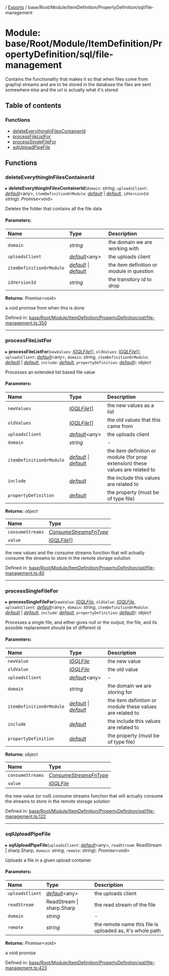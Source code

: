[](../README.md) / [Exports](../modules.md) / base/Root/Module/ItemDefinition/PropertyDefinition/sql/file-management

# Module: base/Root/Module/ItemDefinition/PropertyDefinition/sql/file-management

Contains the functionality that makes it so that when files come from graphql
streams and are to be stored in the database the files are sent somewhere else
and the url is actually what it's stored

## Table of contents

### Functions

- [deleteEverythingInFilesContainerId](base_root_module_itemdefinition_propertydefinition_sql_file_management.md#deleteeverythinginfilescontainerid)
- [processFileListFor](base_root_module_itemdefinition_propertydefinition_sql_file_management.md#processfilelistfor)
- [processSingleFileFor](base_root_module_itemdefinition_propertydefinition_sql_file_management.md#processsinglefilefor)
- [sqlUploadPipeFile](base_root_module_itemdefinition_propertydefinition_sql_file_management.md#sqluploadpipefile)

## Functions

### deleteEverythingInFilesContainerId

▸ **deleteEverythingInFilesContainerId**(`domain`: *string*, `uploadsClient`: [*default*](../classes/server_services_base_storageprovider.default.md)<any\>, `itemDefinitionOrModule`: [*default*](../classes/base_root_module_itemdefinition.default.md) \| [*default*](../classes/base_root_module.default.md), `idVersionId`: *string*): *Promise*<void\>

Deletes the folder that contains all
the file data

#### Parameters:

Name | Type | Description |
:------ | :------ | :------ |
`domain` | *string* | the domain we are working with   |
`uploadsClient` | [*default*](../classes/server_services_base_storageprovider.default.md)<any\> | the uploads client   |
`itemDefinitionOrModule` | [*default*](../classes/base_root_module_itemdefinition.default.md) \| [*default*](../classes/base_root_module.default.md) | the item definition or module in question   |
`idVersionId` | *string* | the transitory id to drop   |

**Returns:** *Promise*<void\>

a void promise from when this is done

Defined in: [base/Root/Module/ItemDefinition/PropertyDefinition/sql/file-management.ts:350](https://github.com/onzag/itemize/blob/0e9b128c/base/Root/Module/ItemDefinition/PropertyDefinition/sql/file-management.ts#L350)

___

### processFileListFor

▸ **processFileListFor**(`newValues`: [*IGQLFile*](../interfaces/gql_querier.igqlfile.md)[], `oldValues`: [*IGQLFile*](../interfaces/gql_querier.igqlfile.md)[], `uploadsClient`: [*default*](../classes/server_services_base_storageprovider.default.md)<any\>, `domain`: *string*, `itemDefinitionOrModule`: [*default*](../classes/base_root_module_itemdefinition.default.md) \| [*default*](../classes/base_root_module.default.md), `include`: [*default*](../classes/base_root_module_itemdefinition_include.default.md), `propertyDefinition`: [*default*](../classes/base_root_module_itemdefinition_propertydefinition.default.md)): *object*

Processes an extended list based
file value

#### Parameters:

Name | Type | Description |
:------ | :------ | :------ |
`newValues` | [*IGQLFile*](../interfaces/gql_querier.igqlfile.md)[] | the new values as a list   |
`oldValues` | [*IGQLFile*](../interfaces/gql_querier.igqlfile.md)[] | the old values that this came from   |
`uploadsClient` | [*default*](../classes/server_services_base_storageprovider.default.md)<any\> | the uploads client   |
`domain` | *string* | - |
`itemDefinitionOrModule` | [*default*](../classes/base_root_module_itemdefinition.default.md) \| [*default*](../classes/base_root_module.default.md) | the item definition or module (for prop extension) these values are related to   |
`include` | [*default*](../classes/base_root_module_itemdefinition_include.default.md) | the include this values are related to   |
`propertyDefinition` | [*default*](../classes/base_root_module_itemdefinition_propertydefinition.default.md) | the property (must be of type file)   |

**Returns:** *object*

Name | Type |
:------ | :------ |
`consumeStreams` | [*ConsumeStreamsFnType*](base_root_sql.md#consumestreamsfntype) |
`value` | [*IGQLFile*](../interfaces/gql_querier.igqlfile.md)[] |

the new values and the consume streams function that will actually consume the
streams to store in the remote storage solution

Defined in: [base/Root/Module/ItemDefinition/PropertyDefinition/sql/file-management.ts:40](https://github.com/onzag/itemize/blob/0e9b128c/base/Root/Module/ItemDefinition/PropertyDefinition/sql/file-management.ts#L40)

___

### processSingleFileFor

▸ **processSingleFileFor**(`newValue`: [*IGQLFile*](../interfaces/gql_querier.igqlfile.md), `oldValue`: [*IGQLFile*](../interfaces/gql_querier.igqlfile.md), `uploadsClient`: [*default*](../classes/server_services_base_storageprovider.default.md)<any\>, `domain`: *string*, `itemDefinitionOrModule`: [*default*](../classes/base_root_module_itemdefinition.default.md) \| [*default*](../classes/base_root_module.default.md), `include`: [*default*](../classes/base_root_module_itemdefinition_include.default.md), `propertyDefinition`: [*default*](../classes/base_root_module_itemdefinition_propertydefinition.default.md)): *object*

Processes a single file, and either gives
null or the output, the file, and its possible replacement
should be of different id

#### Parameters:

Name | Type | Description |
:------ | :------ | :------ |
`newValue` | [*IGQLFile*](../interfaces/gql_querier.igqlfile.md) | the new value   |
`oldValue` | [*IGQLFile*](../interfaces/gql_querier.igqlfile.md) | the old value   |
`uploadsClient` | [*default*](../classes/server_services_base_storageprovider.default.md)<any\> | - |
`domain` | *string* | the domain we are storing for   |
`itemDefinitionOrModule` | [*default*](../classes/base_root_module_itemdefinition.default.md) \| [*default*](../classes/base_root_module.default.md) | the item definition or module these values are related to   |
`include` | [*default*](../classes/base_root_module_itemdefinition_include.default.md) | the include this values are related to   |
`propertyDefinition` | [*default*](../classes/base_root_module_itemdefinition_propertydefinition.default.md) | the property (must be of type file)   |

**Returns:** *object*

Name | Type |
:------ | :------ |
`consumeStreams` | [*ConsumeStreamsFnType*](base_root_sql.md#consumestreamsfntype) |
`value` | [*IGQLFile*](../interfaces/gql_querier.igqlfile.md) |

the new value (or null) consume streams function that will actually consume the
streams to store in the remote storage solution

Defined in: [base/Root/Module/ItemDefinition/PropertyDefinition/sql/file-management.ts:122](https://github.com/onzag/itemize/blob/0e9b128c/base/Root/Module/ItemDefinition/PropertyDefinition/sql/file-management.ts#L122)

___

### sqlUploadPipeFile

▸ **sqlUploadPipeFile**(`uploadsClient`: [*default*](../classes/server_services_base_storageprovider.default.md)<any\>, `readStream`: ReadStream \| sharp.Sharp, `domain`: *string*, `remote`: *string*): *Promise*<void\>

Uploads a file in a given upload container

#### Parameters:

Name | Type | Description |
:------ | :------ | :------ |
`uploadsClient` | [*default*](../classes/server_services_base_storageprovider.default.md)<any\> | the uploads client   |
`readStream` | ReadStream \| sharp.Sharp | the read stream of the file   |
`domain` | *string* | - |
`remote` | *string* | the remote name this file is uploaded as, it's whole path   |

**Returns:** *Promise*<void\>

a void promise

Defined in: [base/Root/Module/ItemDefinition/PropertyDefinition/sql/file-management.ts:423](https://github.com/onzag/itemize/blob/0e9b128c/base/Root/Module/ItemDefinition/PropertyDefinition/sql/file-management.ts#L423)

